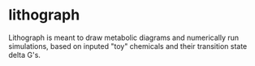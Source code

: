 # lithograph
Lithograph is meant to draw metabolic diagrams and numerically run simulations, based on inputed "toy" chemicals and their transition state delta G's.
